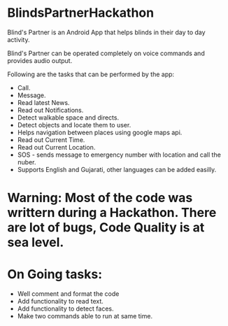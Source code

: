 # BlindsPartnerHackathon
Blind's Partner is an Android App that helps blinds in their day to day  activity.

Blind's Partner can be operated completely on voice commands and provides audio output.

Following are the tasks that can be performed by the app:
  - Call.
  - Message.
  - Read latest News.
  - Read out Notifications.
  - Detect walkable space and directs.
  - Detect objects and locate them to user.
  - Helps navigation between places using google maps api.
  - Read out Current Time.
  - Read out Current Location.
  - SOS - sends message to emergency number with location and call the nuber.
  - Supports English and Gujarati, other languages can be added easilly.


# Warning: Most of the code was writtern during a Hackathon. There are lot of bugs, Code Quality is at sea level. 

# On Going tasks:
  - Well comment and format the code
  - Add functionality to read text.
  - Add functionality to detect faces.
  - Make two commands able to run at same time.
 
